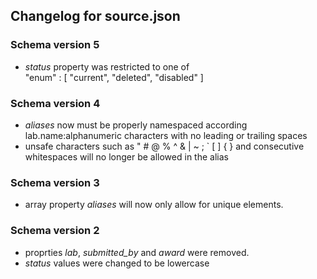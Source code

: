 ## Changelog for source.json

### Schema version 5

* *status* property was restricted to one of  
    "enum" : [
        "current",
        "deleted",
        "disabled"
    ]

### Schema version 4

* *aliases* now must be properly namespaced according lab.name:alphanumeric characters with no leading or trailing spaces
* unsafe characters such as " # @ % ^ & | ~ ; ` [ ] { } and consecutive whitespaces will no longer be allowed in the alias

### Schema version 3

* array property *aliases* will now only allow for unique elements.

### Schema version 2

* proprties *lab*, *submitted_by* and *award* were removed.
* *status* values were changed to be lowercase